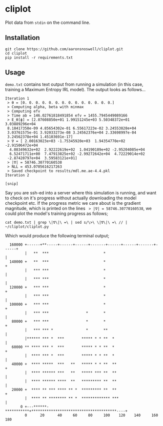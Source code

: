 # cliplot

Plot data from `stdin` on the command line.

## Installation

```
git clone https://github.com/aaronsnoswell/cliplot.git
cd cliplot
pip install -r requirements.txt
```

## Usage

`demo.txt` contains text output from running a simulation (in this case,
training a Maximum Entropy IRL model).
The output looks as follows...

```
Iteration 1
 > θ = [0. 0. 0. 0. 0. 0. 0. 0. 0. 0. 0. 0. 0. 0.]
 > Computing alpha, beta with minmax
 > Computing efv
 > Time ab = 146.02761818491854 efv = 1455.7945449089166
 > E_θ[ϕ] = [2.07608850e+01 1.99151245e+03 5.50348372e+01 3.03889296e+04
 8.18417358e-09 4.85654302e-01 6.55617223e-02 3.24553828e+04
 3.03761575e-01 3.92033273e-08 3.24562376e+04 2.33698997e-04
 3.24562378e+04 1.45103691e-17]
 > ∇ = [ 2.00163023e+03 -1.75345920e+03  1.94354770e+02 -2.91506472e+04
  4.08349632e+02  2.92222619e+02  1.04190189e+02 -2.95204085e+04
  6.52471711e+00  7.47913825e+02 -2.99272642e+04  4.72229014e+02
 -2.87420797e+04  3.59583121e+01]
 > |∇| = 58746.30770160538
 > NLL = 453.0705616217263
 > Saved checkpoint to results/mdl.me.ae-4.4.pkl
Iteration 2

[snip]
```

Say you are ssh-ed into a server where this simulation is running, and want to
check on it's progress without actually downloading the model checkpoint etc.
If the progress metric we care about is the gradient magnitude, which is
printed on the lines ` > |∇| = 58746.30770160538`, we could plot the model's
training progress as follows;

```
cat demo.txt | grep \|∇\|\ =\ | sed s/\>\ \|∇\|\ =\ // | ~/cliplot/cliplot.py
```

Which would produce the following terminal output;

```
  160000 +------+**-----+------+------+-------+------+------+-------+------+
         |   **  ***                         *                             |
  140000 +   **  ***                         *                             +
         |   *** ***                         *                             |
         |   *** ***                         *                             |
  120000 +   *** ***                         *                             +
         |   *** ***                         *                             |
  100000 +   *** ***                         *                             +
         |   *** ***                 *       *                             |
   80000 +   *** ***                 *       *                             +
         |   *** *** *               *       **                            |
         |****** *** *  ***        ***** * * **  *                         |
   60000 ** **** *** *  ***        ***** * * **  *                         +
         |  **** *** *  ***        ***** * * **  *                         |
   40000 +  **** *****  ***   **   ***** * * **  **                        +
         |  **** ****** ***   **   ***** *** **  **                        |
         |  **** ****** ****  **   ********* **  **                        |
   20000 +  **** ** *** **** ** *  ********* **  **                        +
         |  **** ** ******** ** *  ************* ***                       |
       0 +---******-***********+***************************************----+
         0      20      40     60     80     100    120    140     160    180
```
